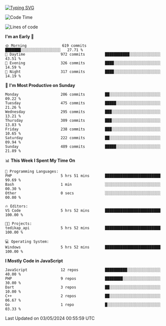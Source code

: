 [![Typing SVG](https://readme-typing-svg.demolab.com?font=Fira+Code&pause=1000&color=F7F7F7&random=false&width=435&lines=Hi+%F0%9F%91%8B%2C+I'm+Rafiu+Sidqi;Junior+Backend+Developer)](https://git.io/typing-svg)
<!--START_SECTION:waka-->
![Code Time](http://img.shields.io/badge/Code%20Time-198%20hrs%2032%20mins-blue)

![Lines of code](https://img.shields.io/badge/From%20Hello%20World%20I%27ve%20Written-857.8%20thousand%20lines%20of%20code-blue)

**I'm an Early 🐤** 

```text
🌞 Morning                619 commits         ███████░░░░░░░░░░░░░░░░░░   27.71 % 
🌆 Daytime                972 commits         ███████████░░░░░░░░░░░░░░   43.51 % 
🌃 Evening                326 commits         ████░░░░░░░░░░░░░░░░░░░░░   14.59 % 
🌙 Night                  317 commits         ████░░░░░░░░░░░░░░░░░░░░░   14.19 % 
```
📅 **I'm Most Productive on Sunday** 

```text
Monday                   206 commits         ██░░░░░░░░░░░░░░░░░░░░░░░   09.22 % 
Tuesday                  475 commits         █████░░░░░░░░░░░░░░░░░░░░   21.26 % 
Wednesday                295 commits         ███░░░░░░░░░░░░░░░░░░░░░░   13.21 % 
Thursday                 309 commits         ███░░░░░░░░░░░░░░░░░░░░░░   13.83 % 
Friday                   238 commits         ███░░░░░░░░░░░░░░░░░░░░░░   10.65 % 
Saturday                 222 commits         ██░░░░░░░░░░░░░░░░░░░░░░░   09.94 % 
Sunday                   489 commits         █████░░░░░░░░░░░░░░░░░░░░   21.89 % 
```


📊 **This Week I Spent My Time On** 

```text
💬 Programming Languages: 
PHP                      5 hrs 51 mins       █████████████████████████   99.69 % 
Bash                     1 min               ░░░░░░░░░░░░░░░░░░░░░░░░░   00.30 % 
Other                    0 secs              ░░░░░░░░░░░░░░░░░░░░░░░░░   00.00 % 

🔥 Editors: 
VS Code                  5 hrs 52 mins       █████████████████████████   100.00 % 

🐱‍💻 Projects: 
tedikap_api              5 hrs 52 mins       █████████████████████████   100.00 % 

💻 Operating System: 
Windows                  5 hrs 52 mins       █████████████████████████   100.00 % 
```

**I Mostly Code in JavaScript** 

```text
JavaScript               12 repos            ██████████░░░░░░░░░░░░░░░   40.00 % 
PHP                      9 repos             ████████░░░░░░░░░░░░░░░░░   30.00 % 
Dart                     3 repos             ██░░░░░░░░░░░░░░░░░░░░░░░   10.00 % 
C++                      2 repos             ██░░░░░░░░░░░░░░░░░░░░░░░   06.67 % 
Go                       1 repo              █░░░░░░░░░░░░░░░░░░░░░░░░   03.33 % 
```




 Last Updated on 03/05/2024 00:55:59 UTC
<!--END_SECTION:waka-->
